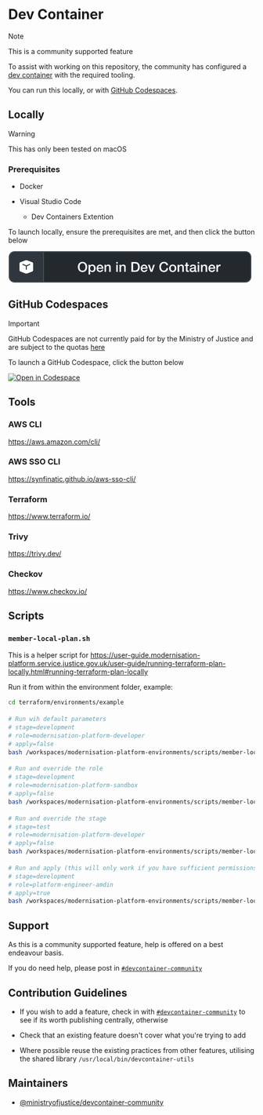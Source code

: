 # Dev Container

> [!NOTE]
> This is a community supported feature

To assist with working on this repository, the community has configured a [dev container](https://containers.dev/) with the required tooling.

You can run this locally, or with [GitHub Codespaces](https://docs.github.com/en/codespaces/overview).

## Locally

> [!WARNING]  
> This has only been tested on macOS

### Prerequisites

- Docker

- Visual Studio Code

  - Dev Containers Extention

To launch locally, ensure the prerequisites are met, and then click the button below

[![Open in Dev Container](https://raw.githubusercontent.com/ministryofjustice/.devcontainer/refs/heads/main/contrib/badge.svg)](https://vscode.dev/redirect?url=vscode://ms-vscode-remote.remote-containers/cloneInVolume?url=https://github.com/ministryofjustice/modernisation-platform-environments)

## GitHub Codespaces

> [!IMPORTANT]  
> GitHub Codespaces are not currently paid for by the Ministry of Justice and are subject to the quotas [here](https://docs.github.com/en/billing/managing-billing-for-your-products/managing-billing-for-github-codespaces/about-billing-for-github-codespaces#monthly-included-storage-and-core-hours-for-personal-accounts)

To launch a GitHub Codespace, click the button below

[![Open in Codespace](https://github.com/codespaces/badge.svg)](https://codespaces.new/ministryofjustice/modernisation-platform-environments)

## Tools

### AWS CLI

<https://aws.amazon.com/cli/>

### AWS SSO CLI

<https://synfinatic.github.io/aws-sso-cli/>

### Terraform

<https://www.terraform.io/>

### Trivy

<https://trivy.dev/>

### Checkov

<https://www.checkov.io/>

## Scripts

### `member-local-plan.sh`

This is a helper script for <https://user-guide.modernisation-platform.service.justice.gov.uk/user-guide/running-terraform-plan-locally.html#running-terraform-plan-locally>

Run it from within the environment folder, example:

```bash
cd terraform/environments/example

# Run wih default parameters
# stage=development
# role=modernisation-platform-developer
# apply=false
bash /workspaces/modernisation-platform-environments/scripts/member-local-plan.sh

# Run and override the role
# stage=development
# role=modernisation-platform-sandbox
# apply=false
bash /workspaces/modernisation-platform-environments/scripts/member-local-plan.sh -r modernisation-platform-sandbox

# Run and override the stage
# stage=test
# role=modernisation-platform-developer
# apply=false
bash /workspaces/modernisation-platform-environments/scripts/member-local-plan.sh -s test

# Run and apply (this will only work if you have sufficient permissions in your environments)
# stage=development
# role=platform-engineer-amdin
# apply=true
bash /workspaces/modernisation-platform-environments/scripts/member-local-plan.sh -r platform-engineer-amdin -a true
```

## Support

As this is a community supported feature, help is offered on a best endeavour basis.

If you do need help, please post in [`#devcontainer-community`](https://moj.enterprise.slack.com/archives/C06DZ4F04JZ)

## Contribution Guidelines

- If you wish to add a feature, check in with [`#devcontainer-community`](https://moj.enterprise.slack.com/archives/C06DZ4F04JZ) to see if its worth publishing centrally, otherwise

- Check that an existing feature doesn't cover what you're trying to add

- Where possible reuse the existing practices from other features, utilising the shared library `/usr/local/bin/devcontainer-utils`

## Maintainers

- [@ministryofjustice/devcontainer-community](https://github.com/orgs/ministryofjustice/teams/devcontainer-community)
